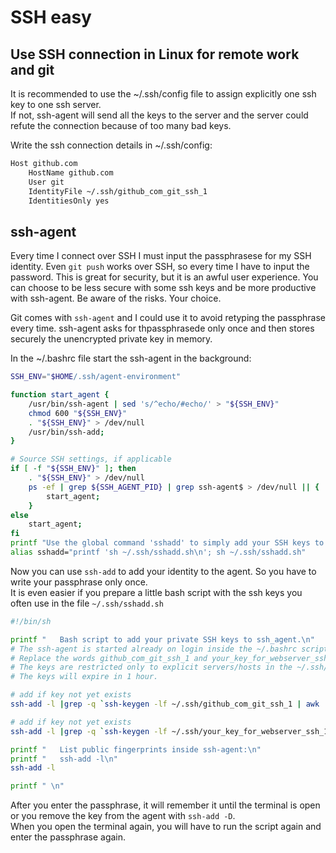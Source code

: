 # SSH easy

## Use SSH connection in Linux for remote work and git

It is recommended to use the ~/.ssh/config file to assign explicitly one ssh key to one ssh server.  
If not, ssh-agent will send all the keys to the server and the server could refute the connection because of too many bad keys.

Write the ssh connection details in ~/.ssh/config:

```bash
Host github.com
    HostName github.com
    User git
    IdentityFile ~/.ssh/github_com_git_ssh_1
    IdentitiesOnly yes
```

## ssh-agent

Every time I connect over SSH I must input the passphrasese for my SSH identity. Even `git push` works over SSH, so every time I have to input the password. This is great for security, but it is an awful user experience. You can choose to be less secure with some ssh keys and be more productive with ssh-agent. Be aware of the risks. Your choice.  

Git comes with `ssh-agent` and I could use it to avoid retyping the passphrase every time. ssh-agent asks for thpassphrasede only once and then stores securely the unencrypted private key in memory.  

In the ~/.bashrc file start the ssh-agent in the background:

```bash
SSH_ENV="$HOME/.ssh/agent-environment"

function start_agent {
    /usr/bin/ssh-agent | sed 's/^echo/#echo/' > "${SSH_ENV}"
    chmod 600 "${SSH_ENV}"
    . "${SSH_ENV}" > /dev/null
    /usr/bin/ssh-add;
}

# Source SSH settings, if applicable
if [ -f "${SSH_ENV}" ]; then
    . "${SSH_ENV}" > /dev/null
    ps -ef | grep ${SSH_AGENT_PID} | grep ssh-agent$ > /dev/null || {
        start_agent;
    }
else
    start_agent;
fi
printf "Use the global command 'sshadd' to simply add your SSH keys to ssh-agent $SSH_AGENT_PID.\n"
alias sshadd="printf 'sh ~/.ssh/sshadd.sh\n'; sh ~/.ssh/sshadd.sh"
```

Now you can use `ssh-add` to add your identity to the agent. So you have to write your passphrase only once.  
It is even easier if you prepare a little bash script with the ssh keys you often use in the file `~/.ssh/sshadd.sh`

```bash
#!/bin/sh

printf "   Bash script to add your private SSH keys to ssh_agent.\n"
# The ssh-agent is started already on login inside the ~/.bashrc script.
# Replace the words github_com_git_ssh_1 and your_key_for_webserver_ssh_1 with your file names.
# The keys are restricted only to explicit servers/hosts in the ~/.ssh/config file.
# The keys will expire in 1 hour.

# add if key not yet exists
ssh-add -l |grep -q `ssh-keygen -lf ~/.ssh/github_com_git_ssh_1 | awk '{print $2}'` || ssh-add -t 1h ~/.ssh/github_com_git_ssh_1

# add if key not yet exists
ssh-add -l |grep -q `ssh-keygen -lf ~/.ssh/your_key_for_webserver_ssh_1 | awk '{print $2}'` || ssh-add -t 1h ~/.ssh/your_key_for_webserver_ssh_1

printf "   List public fingerprints inside ssh-agent:\n"
printf "   ssh-add -l\n"
ssh-add -l

printf " \n"

```

After you enter the passphrase, it will remember it until the terminal is open or you remove the key from the agent with `ssh-add -D`.  
When you open the terminal again, you will have to run the script again and enter the passphrase again.

